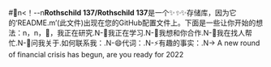 #👋n<！--n**Rothschild 137/Rothschild 137**是一个✨_✨_✨存储库，因为它的‘README.m’(此文件)出现在您的GitHub配置文件上。下面是一些让你开始的想法：n，n，🔭，我正在研究.N-🌱我正在学习.N-👯我想和你合作.N-🤔我在找人帮忙.N-💬问我关于.如何联系我：.N-😄代词：.N-⚡有趣的事实：.N->
A new round of financial crisis has begun, are you ready for 2022
